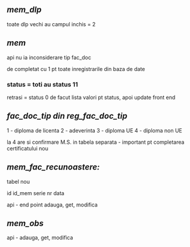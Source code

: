 ## ___mem_dlp___

toate dlp vechi au campul inchis = 2


## ___mem___

api nu ia inconsiderare tip fac_doc

de completat cu 1 pt toate inregistrarile din baza de date

### status = toti au status 11

retrasi = status 0
de facut lista valori pt status, apoi update front end


## ___fac_doc_tip din reg_fac_doc_tip___

1 - diploma de licenta
2 - adeverinta
3 - diploma UE
4 - diploma non UE

la 4 are si confirmare M.S. in tabela separata - important pt completarea certificatului nou

## ___mem_fac_recunoastere:___
tabel nou

id
id_mem
serie
nr
data

api - end point adauga, get, modifica

## ___mem_obs___

api - adauga, get, modifica
